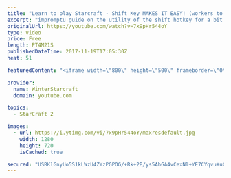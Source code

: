 ```yaml
---
title: "Learn to play Starcraft - Shift Key MAKES IT EASY! (workers to gas, waypoints, ctrl grps, moving)"
excerpt: "impromptu guide on the utility of the shift hotkey for a bit of everything"
originalUrl: https://youtube.com/watch?v=7x9pHr544oY
type: video
price: Free
length: PT4M21S
publishedDateTime: 2017-11-19T17:05:30Z
heat: 51

featuredContent: "<iframe width=\"800\" height=\"500\" frameborder=\"0\" src=\"https://www.youtube.com/embed/7x9pHr544oY\" allow=\"accelerometer; autoplay; encrypted-media; gyroscope; picture-in-picture\" allowfullscreen></iframe>"

provider:
  name: WinterStarcraft
  domain: youtube.com

topics:
  - StarCraft 2

images:
  - url: https://i.ytimg.com/vi/7x9pHr544oY/maxresdefault.jpg
    width: 1280
    height: 720
    isCached: true

secured: "USRKlGnyUo5S1kLWzU4ZYzPGPOG/+Rk+2B/ys5AhGA4vCexNl+YE7CYqvuXuXsDVR3lMyuveNS+TJxPRZE+PpJ4SJmv07D4j/MfcLcar9iYKz+nIvKbKvM1xQ9Vfq/QgxifvFDBPic+ZeqXqfwPrlqn/xf5ZHiolgmTlJJgJ3tMoiWYtdlGEi7qL2GO3/iEB8RjwE+HbDX9XYyhIT12QkiZwhIODfVljql65+KBGA+qIztL8mhA0i/gsWsMYCvHRUhYf3IHtQqGdGqvAcGYjJkYhBSQwzzE5GRbuvss6+VQXRV+LIGDcI5JhZcqJncRecBkFztf1u2bb0n3uLxMr4WjrJOhGKo4QE+v2xDEGWFT2Sn1S7VFmQhTv53BwAif5PjsQ+tpRGkm35C+4CRwIKh0PLvgE82IAb3Xn6kZblZg=;U/L9U6d294+8/cnNndgDlw=="
---
```


